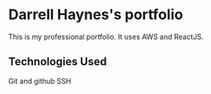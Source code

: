 # Darrell Haynes's portfolio
This is my professional portfolio. It uses AWS and ReactJS.
## Technologies Used

Git and github
SSH
